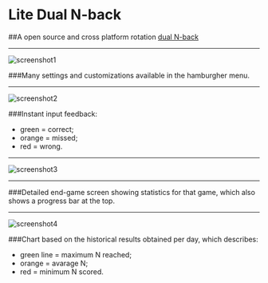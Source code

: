# Lite Dual N-back
##A open source and cross platform rotation [dual N-back](https://4skinskywalker.github.io/Lite-Dual_N-back/)
- - - -
![screenshot1](https://lh3.googleusercontent.com/-67MfE-CsJ6w/WHEOR18nKXI/AAAAAAAADlU/T7h9CaF5IwgjOIBN5mBEBBj5ss8CJ2eFACLcB/s1600/dualN-back.png)

###Many settings and customizations available in the hamburgher menu.
- - - -
![screenshot2](https://lh3.googleusercontent.com/-3SUzS0nTTGE/WHikXa6Hp5I/AAAAAAAADl8/k2dIQ7r85a0v_FU4QgwaKoJ-N9eoaknjQCLcB/s1600/ldnb2.png)

###Instant input feedback: 
* green = correct; 
* orange = missed; 
* red = wrong.
- - - -
![screenshot3](https://lh3.googleusercontent.com/-ZTh7nRRef7s/WHiksT_EX6I/AAAAAAAADmA/efSxNzh2SGcjzH7EwrE5hxpARRwQnhUtACLcB/s1600/ldnb3.png)
- - - -
###Detailed end-game screen showing statistics for that game, which also shows a progress bar at the top.
- - - -
![screenshot4](https://lh3.googleusercontent.com/-xHUeBF3ALe0/WHikzpBKXwI/AAAAAAAADmE/-gGMI2U40D0fkJfUfyTGCpRHsRDe8Va0wCLcB/s1600/ldnb5.png)

###Chart based on the historical results obtained per day, which describes:
* green line = maximum N reached; 
* orange = avarage N; 
* red = minimum N scored.